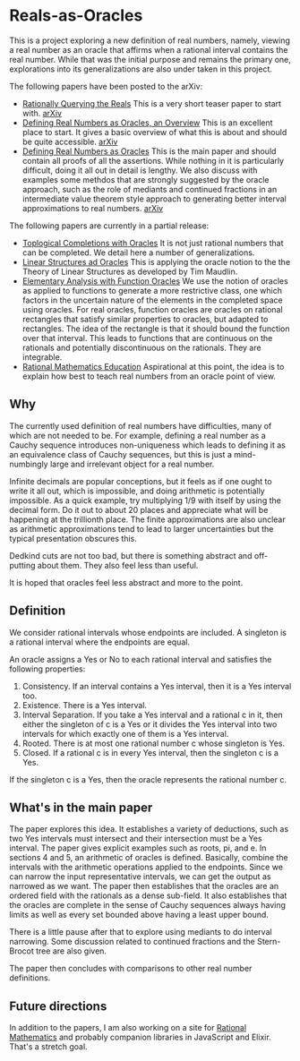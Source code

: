 # Reals-as-Oracles
This is a project exploring a new definition of real numbers, namely, viewing a real number as an oracle that affirms when a rational interval contains the real number. While that was the initial purpose and remains the primary one, explorations into its generalizations are also under taken in this project. 

The following papers have been posted to the arXiv:

* [Rationally Querying the Reals](https://github.com/jostylr/Reals-as-Oracles/blob/main/articles/reals-as-oracles-teaser.pdf)  This is a very short teaser paper to start with.  [arXiv](https://arxiv.org/abs/2305.00981)
* [Defining Real Numbers as Oracles, an Overview](https://github.com/jostylr/Reals-as-Oracles/blob/main/articles/reals-as-oracles-overview.pdf)  This is an excellent place to start. It gives a basic overview of what this is about and should be quite accessible. [arXiv](https://arxiv.org/abs/2305.04935v1)
* [Defining Real Numbers as Oracles](https://github.com/jostylr/Reals-as-Oracles/blob/main/articles/reals-as-oracles-main.pdf)  This is the main paper and should contain all proofs of all the assertions. While nothing in it is particularly difficult, doing it all out in detail is lengthy. We also discuss with examples some methdos that are strongly suggested by the oracle approach, such as the role of mediants and continued fractions in an intermediate value theorem style approach to generating better interval approximations to real numbers. [arXiv](https://arxiv.org/abs/2305.04935)

The following papers are currently in a partial release:


* [Toplogical Completions with Oracles](https://github.com/jostylr/Reals-as-Oracles/blob/main/articles/reals-as-oracles-metric.pdf) It is not just rational numbers that can be completed. We detail here a number of generalizations.
* [Linear Structures ad Oracles](https://github.com/jostylr/Reals-as-Oracles/blob/main/articles/reals-as-oracles-education.pdf) This is applying the oracle notion to the the Theory of Linear Structures as developed by Tim Maudlin. 
* [Elementary Analysis with Function Oracles](https://github.com/jostylr/Reals-as-Oracles/blob/main/articles/reals-as-oracles-functions.pdf) We use the notion of oracles as applied to functions to generate a more restrictive class, one which factors in the uncertain nature of the elements in the completed space using oracles. For real oracles, function oracles are oracles on rational rectangles that satisfy similar properties to oracles, but adapted to rectangles. The idea of the rectangle is that it should bound the function over that interval. This leads to functions that are continuous on the rationals and potentially discontinuous on the rationals. They are integrable. 
* [Rational Mathematics Education](https://github.com/jostylr/Reals-as-Oracles/blob/main/articles/reals-as-oracles-education.pdf) Aspirational at this point, the idea is to explain how best to teach real numbers from an oracle point of view. 


## Why

The currently used definition of real numbers have difficulties, many of which are not needed to be. For example, defining a real number as a Cauchy sequence introduces non-uniqueness which leads to defining it as an equivalence class of Cauchy sequences, but this is just a mind-numbingly large and irrelevant object for a real number. 

Infinite decimals are popular conceptions, but it feels as if one ought to write it all out, which is impossible, and doing arithmetic is potentially impossible. As a quick example, try multiplying 1/9 with itself by using the decimal form. Do it out to about 20 places and appreciate what will be happening at the trillionth place. The finite approximations are also unclear as arithmetic approximations tend to lead to larger uncertainties but the typical presentation obscures this. 

Dedkind cuts are not too bad, but there is something abstract and off-putting about them. They also feel less than useful. 

It is hoped that oracles feel less abstract and more to the point. 

## Definition

We consider rational intervals whose endpoints are included. A singleton is a rational interval where the endpoints are equal. 

An oracle assigns a Yes or No to each rational interval and satisfies the following properties: 

1. Consistency. If an interval contains a Yes interval, then it is a Yes interval too. 
2. Existence. There is a Yes interval. 
3. Interval Separation. If you take a Yes interval and a rational c in it, then either the singleton of c is a Yes or it divides the Yes interval into two intervals for which exactly one of them is a Yes interval. 
4. Rooted. There is at most one rational number c whose singleton is Yes. 
5. Closed. If a rational c is in every Yes interval, then the singleton c is a Yes. 

If the singleton c is a Yes, then the oracle represents the rational number c. 

## What's in the main paper

The paper explores this idea. It establishes a variety of deductions, such as two Yes intervals must intersect and their intersection must be a Yes interval. The paper gives explicit examples such as roots, pi, and e.  In sections 4 and 5, an arithmetic of oracles is defined. Basically, combine the intervals with the arithmetic operations applied to the endpoints. Since we can narrow the input representative intervals, we can get the output as narrowed as we want. The paper then establishes that the oracles are an ordered field with the rationals as a dense sub-field. It also establishes that the oracles are complete in the sense of Cauchy sequences always having limits as well as every set bounded above having a least upper bound. 

There is a little pause after that to explore using mediants to do interval narrowing. Some discussion related to continued fractions and the Stern-Brocot tree are also given. 

The paper then concludes with comparisons to other real number definitions.

## Future directions

In addition to the papers, I am also working on a site for [Rational Mathematics](https://ratmath.com/) and probably companion libraries in JavaScript and Elixir. That's a stretch goal.


